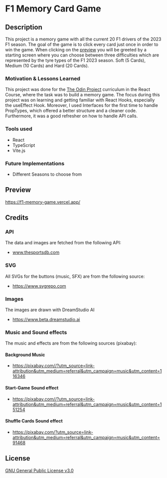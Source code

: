 # F1 Memory Card Game

## Description

This project is a memory game with all the current 20 F1 drivers of the 2023 F1 season. The goal of the game is to click every card just once in order to win the game. When clicking on the [preview](https://f1-memory-game.vercel.app/) you will be greeted by a starting screen where you can choose between three difficulties which are represented by the tyre types of the F1 2023 season. Soft (5 Cards), Medium (10 Cards) and Hard (20 Cards).

### Motivation & Lessons Learned
This project was done for the [The Odin Project](https://www.theodinproject.com) curriculum in the React Course, where the task was to build a memory game. The focus during this project was on learning and getting familiar with React Hooks, especially the useEffect Hook. 
Moreover, I used Interfaces for the first time to handle PropTypes, which offered a better structure and a cleaner code. 
Furthermore, it was a good refresher on how to handle API calls. 

### Tools used
- React
- TypeScript
- Vite.js

### Future Implementations
- Different Seasons to choose from

## Preview
https://f1-memory-game.vercel.app/
## Credits
### API
The data and images are fetched from the following API:
- www.thesportsdb.com
### SVG
All SVGs for the buttons (music, SFX) are from the following source:
- https://www.svgrepo.com
### Images
The images are drawn with DreamStudio AI
- https://www.beta.dreamstudio.ai
### Music and Sound effects
The music and effects are from the following sources (pixabay):
#### Background Music
- https://pixabay.com//?utm_source=link-attribution&utm_medium=referral&utm_campaign=music&utm_content=116346
#### Start-Game Sound effect
- https://pixabay.com//?utm_source=link-attribution&utm_medium=referral&utm_campaign=music&utm_content=151254
#### Shuffle Cards Sound effect
- https://pixabay.com/?utm_source=link-attribution&utm_medium=referral&utm_campaign=music&utm_content=91468
## License
[GNU General Public License v3.0
](https://choosealicense.com/licenses/gpl-3.0/)
